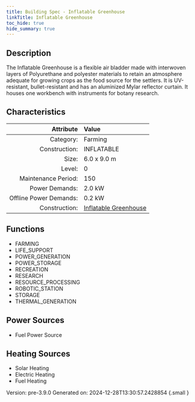 ```yaml
---
title: Building Spec - Inflatable Greenhouse
linkTitle: Inflatable Greenhouse
toc_hide: true
hide_summary: true
---
```


## Description
The Inflatable Greenhouse is a flexible air bladder made with interwoven layers of Polyurethane and polyester materials to retain an atmosphere adequate for growing crops as the food source for the settlers. It is UV-resistant, bullet-resistant and has an aluminized Mylar reflector curtain. It houses one workbench with instruments for botany research.

## Characteristics

| Attribute      | Value |
|--------:|:------|
|Category:|Farming|
|Construction:|INFLATABLE|
|Size:|6.0 x 9.0 m|
|Level:|0|
|Maintenance Period:|150|
|Power Demands:|2.0 kW|
|Offline Power Demands:|0.2 kW|
|Construction:|[Inflatable Greenhouse](/docs/definitions/construction/inflatable-greenhouse)|

## Functions
      
- FARMING
- LIFE_SUPPORT
- POWER_GENERATION
- POWER_STORAGE
- RECREATION
- RESEARCH
- RESOURCE_PROCESSING
- ROBOTIC_STATION
- STORAGE
- THERMAL_GENERATION


## Power Sources
      
- Fuel Power Source

## Heating Sources

- Solar Heating
- Electric Heating
- Fuel Heating

Version: pre-3.9.0 Generated on: 2024-12-28T13:30:57.2428854
{.small }